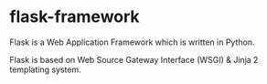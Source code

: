 # flask-framework

Flask is a Web Application Framework which is written in Python.

Flask is based on Web Source Gateway Interface (WSGI) & Jinja 2 templating system.
